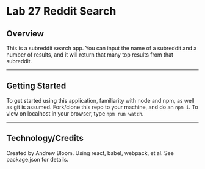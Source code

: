 # Lab 27 Reddit Search

## Overview
This is a subreddit search app. You can input the name of a subreddit and a number of results, and it will return that many top results from that subreddit.

***
## Getting Started

To get started using this application, familiarity with node and npm, as well as git is assumed. Fork/clone this repo to your machine, and do an `npm i`. To view on localhost in your browser, type `npm run watch`.
***
## Technology/Credits

Created by Andrew Bloom. Using react, babel, webpack, et al. See package.json for details.